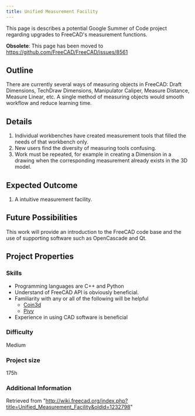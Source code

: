 ```yaml
---
title: Unified Measurement Facility
---
```

This page is describes a potential Google Summer of Code project regarding upgrades to FreeCAD's measurement functions.

**Obsolete**: This page has been moved to <https://github.com/FreeCAD/FreeCAD/issues/8561>

## Outline

There are currently several ways of measuring objects in FreeCAD: Draft Dimensions, TechDraw Dimensions, Manipulator Caliper, Measure Distance, Measure Linear, etc. A single method of measuring objects would smooth workflow and reduce learning time.

## Details

1. Individual workbenches have created measurement tools that filled the needs of that workbench only.
2. New users find the diversity of measuring tools confusing.
3. Work must be repeated, for example in creating a Dimension in a drawing when the corresponding measurement already exists in the 3D model.

## Expected Outcome

1. A intuitive measurement facility.

## Future Possibilities

This work will provide an introduction to the FreeCAD code base and the use of supporting software such as OpenCascade and Qt.

## Project Properties

### Skills

* Programming languages are C++ and Python
* Understand of FreeCAD API is obviously beneficial.
* Familiarity with any or all of the following will be helpful
  + [Coin3d](https://bitbucket.org/Coin3D/coin/overview)
  + [Pivy](https://web.archive.org/web/20090309052042/http://pivy.coin3d.org/)
* Experience in using CAD software is beneficial

### Difficulty

Medium

### Project size

175h

### Additional Information

Retrieved from "<http://wiki.freecad.org/index.php?title=Unified_Measurement_Facility&oldid=1232798>"